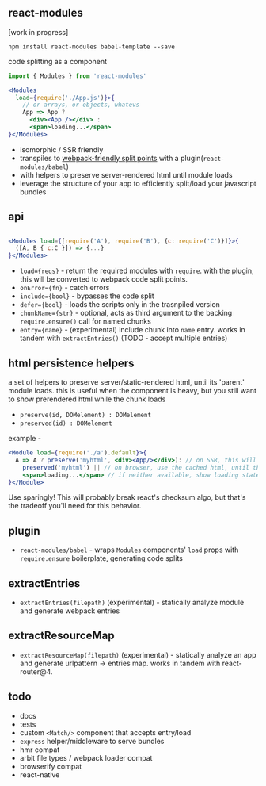 react-modules
---

[work in progress]

`npm install react-modules babel-template --save`

code splitting as a component

```jsx
import { Modules } from 'react-modules'

<Modules   
  load={require('./App.js')}>{ 
    // or arrays, or objects, whatevs
    App => App ? 
      <div><App /></div> : 
      <span>loading...</span>
}</Modules>
```

- isomorphic / SSR friendly
- transpiles to [webpack-friendly split points](https://webpack.github.io/docs/code-splitting.html) with a plugin(`react-modules/babel`)
- with helpers to preserve server-rendered html until module loads
- leverage the structure of your app to efficiently split/load your javascript bundles 


api
---

## <Modules>
```jsx
<Modules load={[require('A'), require('B'), {c: require('C')}]}>{
  ([A, B { c:C }]) => {...}
}</Modules>
```

  - `load={reqs}` - return the required modules with `require`. with the plugin, this will be converted to webpack code split points.
  - `onError={fn}` - catch errors
  - `include={bool}` - bypasses the code split
  - `defer={bool}` - loads the scripts only in the trasnpiled version
  - `chunkName={str}` - optional, acts as third argument to the backing `require.ensure()` call for named chunks 
  - `entry={name}` - (experimental) include chunk into `name` entry. works in tandem with `extractEntries()` (TODO - accept multiple entries)


## html persistence helpers

a set of helpers to preserve server/static-rendered html, until its 'parent' module loads.
this is useful when the component is heavy, but you still want to show prerendered html while the chunk loads 

- `preserve(id, DOMelement) : DOMelement`
- `preserved(id) : DOMelement`

example - 
```jsx
<Module load={require('./a').default}>{
  A => A ? preserve('myhtml', <div><App/></div>): // on SSR, this will generate html
    preserved('myhtml') || // on browser, use the cached html, until the module loads up
    <span>loading...</span> // if neither available, show loading state
}</Module>
```

Use sparingly! This will probably break react's checksum algo, but that's the tradeoff you'll need for this behavior.  

## plugin 

- `react-modules/babel` - wraps `Modules` components' `load` props with `require.ensure` boilerplate, generating code splits

## extractEntries

- `extractEntries(filepath)` (experimental) - statically analyze module and generate webpack entries 

## extractResourceMap
- `extractResourceMap(filepath)` (experimental) - statically analyze an app and generate urlpattern -> entries map. works in tandem with react-router@4.

todo
---

- docs
- tests
- custom `<Match/>` component that accepts entry/load
- `express` helper/middleware to serve bundles
- hmr compat
- arbit file types / webpack loader compat
- browserify compat
- react-native
